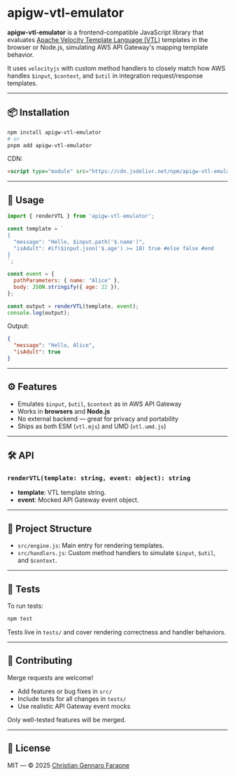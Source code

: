 # apigw-vtl-emulator

**apigw-vtl-emulator** is a frontend-compatible JavaScript library that evaluates [Apache Velocity Template Language (VTL)](https://velocity.apache.org/engine/1.7/user-guide.html) templates in the browser or Node.js, simulating AWS API Gateway's mapping template behavior.

It uses `velocityjs` with custom method handlers to closely match how AWS handles `$input`, `$context`, and `$util` in integration request/response templates.

---

## 📦 Installation

```bash
npm install apigw-vtl-emulator
# or
pnpm add apigw-vtl-emulator
```

CDN:

```html
<script type="module" src="https://cdn.jsdelivr.net/npm/apigw-vtl-emulator@1.0.0/dist/vtl.mjs"></script>
```

---

## 🧪 Usage

```js
import { renderVTL } from 'apigw-vtl-emulator';

const template = `
{
  "message": "Hello, $input.path('$.name')",
  "isAdult": #if($input.json('$.age') >= 18) true #else false #end
}
`;

const event = {
  pathParameters: { name: "Alice" },
  body: JSON.stringify({ age: 22 }),
};

const output = renderVTL(template, event);
console.log(output);
```

Output:

```json
{
  "message": "Hello, Alice",
  "isAdult": true
}
```

---

## ⚙️ Features

- Emulates `$input`, `$util`, `$context` as in AWS API Gateway
- Works in **browsers** and **Node.js**
- No external backend — great for privacy and portability
- Ships as both ESM (`vtl.mjs`) and UMD (`vtl.umd.js`)

---

## 🛠 API

### `renderVTL(template: string, event: object): string`

- **template**: VTL template string.
- **event**: Mocked API Gateway event object.

---

## 📁 Project Structure

- `src/engine.js`: Main entry for rendering templates.
- `src/handlers.js`: Custom method handlers to simulate `$input`, `$util`, and `$context`.

---

## 🧪 Tests

To run tests:

```bash
npm test
```

Tests live in `tests/` and cover rendering correctness and handler behaviors.

---

## 🤝 Contributing

Merge requests are welcome!

- Add features or bug fixes in `src/`
- Include tests for all changes in `tests/`
- Use realistic API Gateway event mocks

Only well-tested features will be merged.

---

## 📝 License

MIT — © 2025 [Christian Gennaro Faraone](https://github.com/fearlessfara)